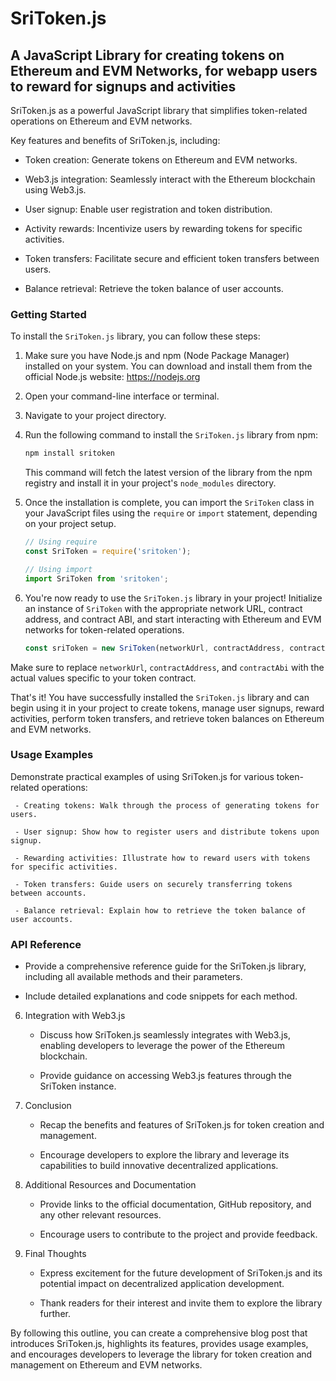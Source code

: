 # SriToken.js


## A JavaScript Library for creating tokens on Ethereum and EVM Networks, for webapp users to reward for signups and activities 



SriToken.js as a powerful JavaScript library that simplifies token-related operations on Ethereum and EVM networks.


Key features and benefits of SriToken.js, including:

- Token creation: Generate tokens on Ethereum and EVM networks.

- Web3.js integration: Seamlessly interact with the Ethereum blockchain using Web3.js.

- User signup: Enable user registration and token distribution.

- Activity rewards: Incentivize users by rewarding tokens for specific activities.

- Token transfers: Facilitate secure and efficient token transfers between users.

- Balance retrieval: Retrieve the token balance of user accounts.

### Getting Started

To install the `SriToken.js` library, you can follow these steps:

1. Make sure you have Node.js and npm (Node Package Manager) installed on your system. You can download and install them from the official Node.js website: https://nodejs.org

2. Open your command-line interface or terminal.

3. Navigate to your project directory.

4. Run the following command to install the `SriToken.js` library from npm:

   ```bash
   npm install sritoken
   ```

   This command will fetch the latest version of the library from the npm registry and install it in your project's `node_modules` directory.

5. Once the installation is complete, you can import the `SriToken` class in your JavaScript files using the `require` or `import` statement, depending on your project setup.

   ```javascript
   // Using require
   const SriToken = require('sritoken');

   // Using import
   import SriToken from 'sritoken';
   ```

6. You're now ready to use the `SriToken.js` library in your project! Initialize an instance of `SriToken` with the appropriate network URL, contract address, and contract ABI, and start interacting with Ethereum and EVM networks for token-related operations.

   ```javascript
   const sriToken = new SriToken(networkUrl, contractAddress, contractAbi);
   ```

Make sure to replace `networkUrl`, `contractAddress`, and `contractAbi` with the actual values specific to your token contract.

That's it! You have successfully installed the `SriToken.js` library and can begin using it in your project to create tokens, manage user signups, reward activities, perform token transfers, and retrieve token balances on Ethereum and EVM networks.



### Usage Examples

Demonstrate practical examples of using SriToken.js for various token-related operations:

     - Creating tokens: Walk through the process of generating tokens for users.

     - User signup: Show how to register users and distribute tokens upon signup.

     - Rewarding activities: Illustrate how to reward users with tokens for specific activities.

     - Token transfers: Guide users on securely transferring tokens between accounts.

     - Balance retrieval: Explain how to retrieve the token balance of user accounts.

### API Reference

   - Provide a comprehensive reference guide for the SriToken.js library, including all available methods and their parameters.

   - Include detailed explanations and code snippets for each method.

6. Integration with Web3.js

   - Discuss how SriToken.js seamlessly integrates with Web3.js, enabling developers to leverage the power of the Ethereum blockchain.

   - Provide guidance on accessing Web3.js features through the SriToken instance.

7. Conclusion

   - Recap the benefits and features of SriToken.js for token creation and management.

   - Encourage developers to explore the library and leverage its capabilities to build innovative decentralized applications.

8. Additional Resources and Documentation

   - Provide links to the official documentation, GitHub repository, and any other relevant resources.

   - Encourage users to contribute to the project and provide feedback.

9. Final Thoughts

   - Express excitement for the future development of SriToken.js and its potential impact on decentralized application development.

   - Thank readers for their interest and invite them to explore the library further.

By following this outline, you can create a comprehensive blog post that introduces SriToken.js, highlights its features, provides usage examples, and encourages developers to leverage the library for token creation and management on Ethereum and EVM networks.
